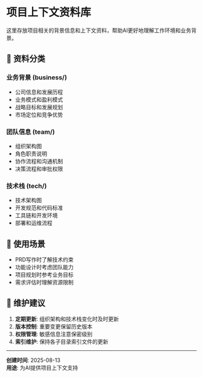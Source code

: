 # 项目上下文资料库

这里存放项目相关的背景信息和上下文资料，帮助AI更好地理解工作环境和业务背景。

## 📂 资料分类

### 业务背景 (business/)
- 公司信息和发展历程
- 业务模式和盈利模式
- 战略目标和发展规划
- 市场定位和竞争优势

### 团队信息 (team/)
- 组织架构图
- 角色职责说明
- 协作流程和沟通机制
- 决策流程和审批权限

### 技术栈 (tech/)
- 技术架构图
- 开发规范和代码标准
- 工具链和开发环境
- 部署和运维流程

## 🎯 使用场景

- PRD写作时了解技术约束
- 功能设计时考虑团队能力
- 项目规划时参考业务目标
- 需求评估时理解资源限制

## 📝 维护建议

1. **定期更新**: 组织架构和技术栈变化时及时更新
2. **版本控制**: 重要变更保留历史版本
3. **权限管理**: 敏感信息注意保密级别
4. **索引维护**: 保持各子目录索引文件的更新

---

**创建时间**: 2025-08-13  
**用途**: 为AI提供项目上下文支持